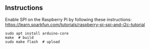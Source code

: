 ## Instructions

Enable SPI on the Raspberry Pi by following these instructions:
https://learn.sparkfun.com/tutorials/raspberry-pi-spi-and-i2c-tutorial

```
sudo apt install arduino-core
make  # build
sudo make flash  # upload
```
